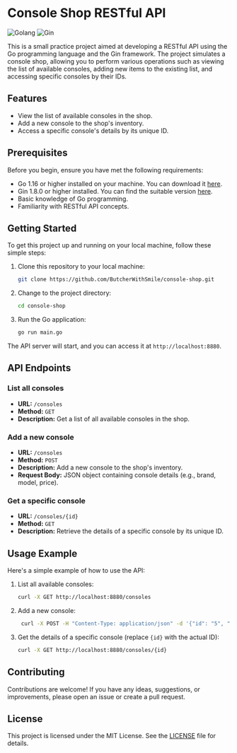 # Console Shop RESTful API

![Golang](https://img.shields.io/badge/Go-1.21-blue.svg)
![Gin](https://img.shields.io/badge/Gin-1.9.1-green.svg)

This is a small practice project aimed at developing a RESTful API using the Go programming language and the Gin framework. The project simulates a console shop, allowing you to perform various operations such as viewing the list of available consoles, adding new items to the existing list, and accessing specific consoles by their IDs.

## Features

- View the list of available consoles in the shop.
- Add a new console to the shop's inventory.
- Access a specific console's details by its unique ID.

## Prerequisites

Before you begin, ensure you have met the following requirements:

- Go 1.16 or higher installed on your machine. You can download it [here](https://golang.org/dl/).
- Gin 1.8.0 or higher installed. You can find the suitable version [here](https://github.com/gin-gonic/gin/releases).
- Basic knowledge of Go programming.
- Familiarity with RESTful API concepts.

## Getting Started

To get this project up and running on your local machine, follow these simple steps:

1. Clone this repository to your local machine:

   ```bash
   git clone https://github.com/ButcherWithSmile/console-shop.git
   ```

2. Change to the project directory:

   ```bash
   cd console-shop
   ```

3. Run the Go application:

   ```bash
   go run main.go
   ```

The API server will start, and you can access it at `http://localhost:8880`.

## API Endpoints

### List all consoles

- **URL:** `/consoles`
- **Method:** `GET`
- **Description:** Get a list of all available consoles in the shop.

### Add a new console

- **URL:** `/consoles`
- **Method:** `POST`
- **Description:** Add a new console to the shop's inventory.
- **Request Body:** JSON object containing console details (e.g., brand, model, price).

### Get a specific console

- **URL:** `/consoles/{id}`
- **Method:** `GET`
- **Description:** Retrieve the details of a specific console by its unique ID.

## Usage Example

Here's a simple example of how to use the API:

1. List all available consoles:

   ```bash
   curl -X GET http://localhost:8880/consoles
   ```

2. Add a new console:

   ```bash
    curl -X POST -H "Content-Type: application/json" -d '{"id": "5", "brand": "Sony", "model": "PlayStation 4 Slim Console 1TB", "price": 189.99}' http://localhost:8880/consoles
   ```

3. Get the details of a specific console (replace `{id}` with the actual ID):

   ```bash
   curl -X GET http://localhost:8880/consoles/{id}
   ```

## Contributing

Contributions are welcome! If you have any ideas, suggestions, or improvements, please open an issue or create a pull request.

## License

This project is licensed under the MIT License. See the [LICENSE](LICENSE.txt) file for details.
